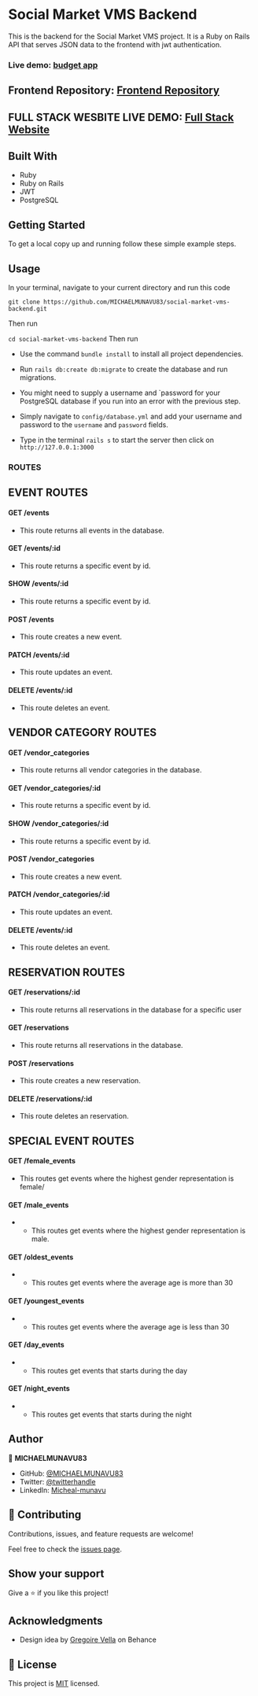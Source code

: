 # Social Market VMS Backend

This is the backend for the Social Market VMS project. It is a Ruby on Rails API that serves JSON data to the frontend with jwt authentication.

### Live demo: [budget app](https://social-market-vms-backend.herokuapp.com/)

## Frontend Repository: [Frontend Repository](https://github.com/MICHAELMUNAVU83/social-market-vms-frontend)

## FULL STACK WESBITE LIVE DEMO: [Full Stack Website](https://social-market-vms.netlify.app/)

## Built With

- Ruby
- Ruby on Rails
- JWT
- PostgreSQL

## Getting Started

To get a local copy up and running follow these simple example steps.

## Usage

In your terminal, navigate to your current directory and run this code

`git clone https://github.com/MICHAELMUNAVU83/social-market-vms-backend.git`

Then run

`cd social-market-vms-backend`
Then run

- Use the command `bundle install` to install all project dependencies.

- Run `rails db:create db:migrate` to create the database and run migrations.

- You might need to supply a username and `password for your PostgreSQL database if you run into an error with the previous step.
- Simply navigate to `config/database.yml` and add your username and password to the `username` and `password` fields.
- Type in the terminal `rails s` to start the server then click on `http://127.0.0.1:3000`

### ROUTES

## EVENT ROUTES

#### GET /events

- This route returns all events in the database.

#### GET /events/:id

- This route returns a specific event by id.

#### SHOW /events/:id

- This route returns a specific event by id.

#### POST /events

- This route creates a new event.

#### PATCH /events/:id

- This route updates an event.

#### DELETE /events/:id

- This route deletes an event.

## VENDOR CATEGORY ROUTES

#### GET /vendor_categories

- This route returns all vendor categories in the database.

#### GET /vendor_categories/:id

- This route returns a specific event by id.

#### SHOW /vendor_categories/:id

- This route returns a specific event by id.

#### POST /vendor_categories

- This route creates a new event.

#### PATCH /vendor_categories/:id

- This route updates an event.

#### DELETE /events/:id

- This route deletes an event.

## RESERVATION ROUTES

#### GET /reservations/:id

- This route returns all reservations in the database for a specific user

#### GET /reservations

- This route returns all reservations in the database.

#### POST /reservations

- This route creates a new reservation.

#### DELETE /reservations/:id

- This route deletes an reservation.


## SPECIAL EVENT ROUTES

#### GET /female_events

- This routes get events where the highest gender representation is female/

#### GET /male_events

- - This routes get events where the highest gender representation is male.

#### GET /oldest_events

- - This routes get events where the  average age is more than 30


#### GET /youngest_events

- - This routes get events where the  average age is less 
than 30

#### GET /day_events

- - This routes get events that starts during the day

#### GET /night_events
- - This routes get events that starts during the night
## Author

👤 **MICHAELMUNAVU83**

- GitHub: [@MICHAELMUNAVU83](https://github.com/MICHAELMUNAVU83)
- Twitter: [@twitterhandle](https://twitter.com/MichealTrance1)
- LinkedIn: [Micheal-munavu](https://www.linkedin.com/in/michael-munavu/)

## 🤝 Contributing

Contributions, issues, and feature requests are welcome!

Feel free to check the [issues page](https://github.com/deyemiobaa/budgit/issues).

## Show your support

Give a ⭐️ if you like this project!

## Acknowledgments

- Design idea by [Gregoire Vella](https://www.behance.net/gallery/19759151/Snapscan-iOs-design-and-branding) on Behance

## 📝 License

This project is [MIT](LICENSE) licensed.

